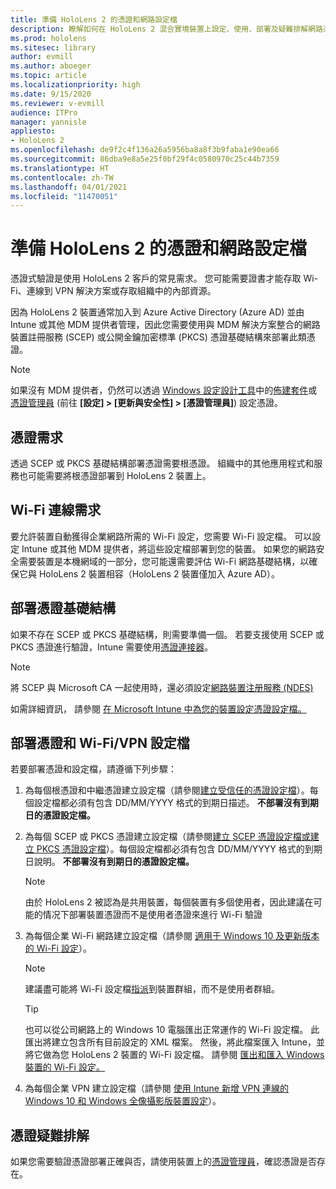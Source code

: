 ```yaml
---
title: 準備 HoloLens 2 的憑證和網路設定檔
description: 瞭解如何在 HoloLens 2 混合實境裝置上設定、使用、部署及疑難排解網路憑證。
ms.prod: hololens
ms.sitesec: library
author: evmill
ms.author: aboeger
ms.topic: article
ms.localizationpriority: high
ms.date: 9/15/2020
ms.reviewer: v-evmill
audience: ITPro
manager: yannisle
appliesto:
- HoloLens 2
ms.openlocfilehash: de9f2c4f136a26a5956ba8a8f3b9faba1e90ea66
ms.sourcegitcommit: 86dba9e8a5e25f0bf29f4c0580970c25c44b7359
ms.translationtype: HT
ms.contentlocale: zh-TW
ms.lasthandoff: 04/01/2021
ms.locfileid: "11470051"
---
```

# <a name="prepare-certificates-and-network-profiles-for-hololens-2"></a>準備 HoloLens 2 的憑證和網路設定檔

憑證式驗證是使用 HoloLens 2 客戶的常見需求。 您可能需要證書才能存取 Wi-Fi、連線到 VPN 解決方案或存取組織中的內部資源。

因為 HoloLens 2 裝置通常加入到 Azure Active Directory (Azure AD) 並由 Intune 或其他 MDM 提供者管理，因此您需要使用與 MDM 解決方案整合的網路裝置註冊服務 (SCEP) 或公開金鑰加密標準 (PKCS) 憑證基礎結構來部署此類憑證。 

>[!NOTE]
> 如果沒有 MDM 提供者，仍然可以透過 [Windows 設定設計工具](https://www.microsoft.com/p/windows-configuration-designer/9nblggh4tx22?rtc=1&activetab=pivot:regionofsystemrequirementstab)中的[佈建套件](https://docs.microsoft.com/hololens/hololens-provisioning#steps-for-creating-provisioning-packages)或[憑證管理員](https://docs.microsoft.com/hololens/certificate-manager) (前往 **[設定] > [更新與安全性] > [憑證管理員]**) 設定憑證。

## <a name="certificate-requirements"></a>憑證需求
透過 SCEP 或 PKCS 基礎結構部署憑證需要根憑證。 組織中的其他應用程式和服務也可能需要將根憑證部署到 HoloLens 2 裝置上。 

## <a name="wi-fi-connectivity-requirements"></a>Wi-Fi 連線需求
要允許裝置自動獲得企業網路所需的 Wi-Fi 設定，您需要 Wi-Fi 設定檔。 可以設定 Intune 或其他 MDM 提供者，將這些設定檔部署到您的裝置。 如果您的網路安全需要裝置是本機網域的一部分，您可能還需要評估 Wi-Fi 網路基礎結構，以確保它與 HoloLens 2 裝置相容（HoloLens 2 裝置僅加入 Azure AD）。

## <a name="deploy-certificate-infrastructure"></a>部署憑證基礎結構
如果不存在 SCEP 或 PKCS 基礎結構，則需要準備一個。 若要支援使用 SCEP 或 PKCS 憑證進行驗證，Intune 需要使用[憑證連接器](https://docs.microsoft.com/mem/intune/protect/certificate-connectors)。

> [!NOTE]
> 將 SCEP 與 Microsoft CA 一起使用時，還必須設定[網路裝置注册服務 (NDES)](https://docs.microsoft.com/mem/intune/protect/certificates-scep-configure#set-up-ndes)

如需詳細資訊， 請參閱 [在 Microsoft Intune 中為您的裝置設定憑證設定檔。](https://docs.microsoft.com/intune/certificates-configure)

## <a name="deploy-certificates-and-wi-fivpn-profile"></a>部署憑證和 Wi-Fi/VPN 設定檔
若要部署憑證和設定檔，請遵循下列步驟：
1.  為每個根憑證和中繼憑證建立設定檔（請參閱[建立受信任的憑證設定檔](https://docs.microsoft.com/intune/protect/certificates-configure#create-trusted-certificate-profiles)）。每個設定檔都必須有包含 DD/MM/YYYY 格式的到期日描述。 **不部署沒有到期日的憑證設定檔。**
1.  為每個 SCEP 或 PKCS 憑證建立設定檔（請參閱[建立 SCEP 憑證設定檔或建立 PKCS 憑證設定檔](https://docs.microsoft.com/intune/protect/certficates-pfx-configure#create-a-pkcs-certificate-profile)）。每個設定檔都必須有包含 DD/MM/YYYY 格式的到期日說明。 **不部署沒有到期日的憑證設定檔。**

    > [!NOTE]
    > 由於 HoloLens 2 被認為是共用裝置，每個裝置有多個使用者，因此建議在可能的情况下部署裝置憑證而不是使用者憑證來進行 Wi-Fi 驗證

3.  為每個企業 Wi-Fi 網路建立設定檔（請參閱 [適用于 Windows 10 及更新版本的 Wi-Fi 設定](https://docs.microsoft.com/intune/wi-fi-settings-windows)）。 
    > [!NOTE]
    > 建議盡可能將 Wi-Fi 設定檔[指派](https://docs.microsoft.com/mem/intune/configuration/device-profile-assign)到裝置群組，而不是使用者群組。 

    > [!TIP]
    > 也可以從公司網路上的 Windows 10 電腦匯出正常運作的 Wi-Fi 設定檔。 此匯出將建立包含所有目前設定的 XML 檔案。 然後，將此檔案匯入 Intune，並將它做為您 HoloLens 2 裝置的 Wi-Fi 設定檔。 請參閱 [匯出和匯入 Windows 裝置的 Wi-Fi 設定。](https://docs.microsoft.com/mem/intune/configuration/wi-fi-settings-import-windows-8-1)

4.  為每個企業 VPN 建立設定檔（請參閱 [使用 Intune 新增 VPN 連線的 Windows 10 和 Windows 全像攝影版裝置設定](https://docs.microsoft.com/intune/vpn-settings-windows-10)）。

## <a name="troubleshooting-certificates"></a>憑證疑難排解

如果您需要驗證憑證部署正確與否，請使用裝置上的[憑證管理員](certificate-manager.md)，確認憑證是否存在。  


